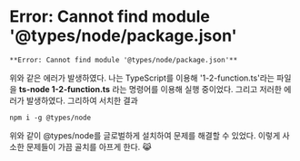 # Error: Cannot find module '@types/node/package.json'

```
**Error: Cannot find module '@types/node/package.json'**
```

위와 같은 에러가 발생하였다.
나는 TypeScript를 이용해
'1-2-function.ts'라는 파일을
**ts-node 1-2-function.ts** 라는 명령어를 이용해 실행 중이었다. 그리고 저러한 에러가 발생하였다. 그리하여 서치한 결과

```
npm i -g @types/node
```

위와 같이 @types/node를 글로벌하게 설치하여 문제를 해결할 수 있었다.
이렇게 사소한 문제들이 가끔 골치를 아프게 한다. 😹
